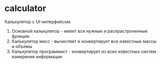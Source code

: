 # calculator
Калькулятор с UI-интерфейсом.

1. Основной калькулятор - имеет все нужные и распрастроненные функции
2. Калькулятор масс - вычисляет и конвертирует все известные массы и объемы
3. Калькулятор программист - конвертирует из всех известных систем измерения информации
